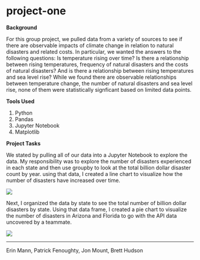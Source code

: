 # project-one

**Background**

For this group project, we pulled data from a variety of sources to see if there are observable impacts of climate change in relation to natural disasters and related costs. 
In particular, we wanted the answers to the following questions: Is temperature rising over time? Is there a relationship between rising temperatures, frequency of natural disasters and the costs of natural disasters? And is there a relationship between rising temperatures and sea level rise?
While we found there are observable relationships between temperature change, the number of natural disasters and sea level rise, none of them were statistically signficant based on limited data points.

**Tools Used**

1. Python
2. Pandas
3. Jupyter Notebook
4. Matplotlib

**Project Tasks**

We stated by pulling all of our data into a Jupyter Notebook to explore the data. My responsibility was to explore the number of disasters experienced in each state and then use groupby to look at the total billion dollar disaster count by year. using that data, I created a line chart to visualize how the number of disasters have increased over time. 

![](https://github.com/erinmann12/project-one/blob/main/Images/TotalDisaster.png)

Next, I organized the data by state to see the total number of billion dollar disasters by state. Using that data frame, I created a pie chart to visualize the number of disasters in Arizona and Florida to go with the API data uncovered by a teammate.

![](https://github.com/erinmann12/project-one/blob/main/Images/AZDisasters.png)

----------------------------------------------------------------------------------------------------------------------------

Erin Mann, Patrick Fenoughty, Jon Mount, Brett Hudson

